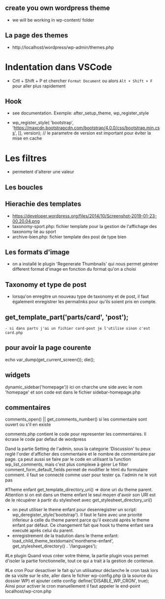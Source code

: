 ## create you own wordpress theme
- we will be working in wp-content/ folder

## La page des themes
- http://localhost/wordpress/wp-admin/themes.php


# Indentation dans VSCode
- Crtl + Shift + P  et chercher `Format Document` ou alors `Alt + Shift + F` pour aller plus rapidement


## Hook
- see documentation. Exemple: after_setup_theme, wp_register_style

- wp_register_style( 'bootstrap', 'https://maxcdn.bootstrapcdn.com/bootstrap/4.0.0/css/bootstrap.min.css', [], version); // le parametre de version est important pour éviter la mise en cache

# Les filtres
- permetent d'alterer une valeur

## Les boucles

## Hierachie des templates
- https://developer.wordpress.org/files/2014/10/Screenshot-2019-01-23-00.20.04.png
- taxonomy-sport.php: fichier template pour la gestion de l'affichage des taxonomy lié au sport
- archive-bien.php: fichier template des post de type bien

## Les formats d'image
- on a installé le plugin 'Regenerate Thumbnails' qui nous permet générer different format d'image en fonction du format qu'on a choisi

## Taxonomy et type de post
- lorsqu'on enregitre un nouveau type de taxonomy et de post, il faut également enregistrer les permalinks pour qu'ils soient pris en compte.

## get_template_part('parts/card', 'post');
    - si dans parts j'ai un fichier card-post je l'utilise sinon c'est card.php 

## pour avoir la page courente
echo var_dump(get_current_screen()); die();

## widgets
dynamic_sidebar('homepage')) ici on charche une side avec le nom 'homepage' et son code est dans le fichier sidebar-homepage.php 

## commentaires
comments_open() || get_comments_number() si les commentaire sont ouvert ou s'il en existe

comments.php contient le code pour representer les commentaires. Il écrase le code par defaut de wordpress

Dand la partie Setting de l'admin, sous la categorie 'Discussion' tu peux reglé l'order d'afficher des commentaire et le nombre de commentaire par page. ça peut aussi se faire par le code en utilisant la function wp_list_comments, mais c'est plus complexe à gérer
Le filter comment_form_default_fields permet de modifier le html du formulaire comment. il faut se connecté comme user pour tester ça. l'admin ne le voit pas


#Theme enfant
get_template_directory_uri() => done uri du theme parent. Attention si on est dans un theme enfant le seul moyen  d'avoir son URI est de le récupérer à partir du stylesheet avec get_stylesheet_directory_uri()
- on peut utiliser le theme enfant pour desenregistrer un script: wp_deregister_style('bootstrap'). Il faut le faire avec une priorité inferieur à celle du theme parent parce qu'il executé après le theme enfant par défaut. Ce changement fait que hook tu theme enfant sera executé après celui du parent.
- enregistrement de la tradution dans le theme enfant: load_child_theme_textdomain('montheme-enfant', get_stylesheet_directory() . '/languages');

#Le plugin
Quand vous créer votre thème, la partie plugin vous permet d'isoler la partie fonctionnelle, tout ce qui a trait à la gestion de contenue.

#Le cron
Pour desactiver le fait qu'un utilisateur déclanche le cron task lors de sa visite sur le site, aller dans le fichier wp-config.php (à la source du dossier WP) et ajouter cette config: define('DISABLE_WP_CRON', true);
 Ainsi pour activer le cron manuellement il faut appeler le end-point localhost/wp-cron.php 
